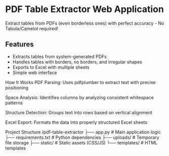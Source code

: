 # PDF Table Extractor Web Application

Extract tables from PDFs (even borderless ones) with perfect accuracy - No Tabula/Camelot required!


## Features

- Extracts tables from system-generated PDFs
- Handles tables with borders, no borders, and irregular shapes
- Exports to Excel with multiple sheets
- Simple web interface

How It Works
PDF Parsing: Uses pdfplumber to extract text with precise positioning

Space Analysis: Identifies columns by analyzing consistent whitespace patterns

Structure Detection: Groups text into rows based on vertical alignment

Excel Export: Formats the data into properly structured Excel sheets


Project Structure
/pdf-table-extractor
├── app.py              # Main application logic
├── requirements.txt    # Python dependencies
├── uploads/            # Temporary file storage
├── static/             # Static assets (CSS/JS)
└── templates/          # HTML templates
